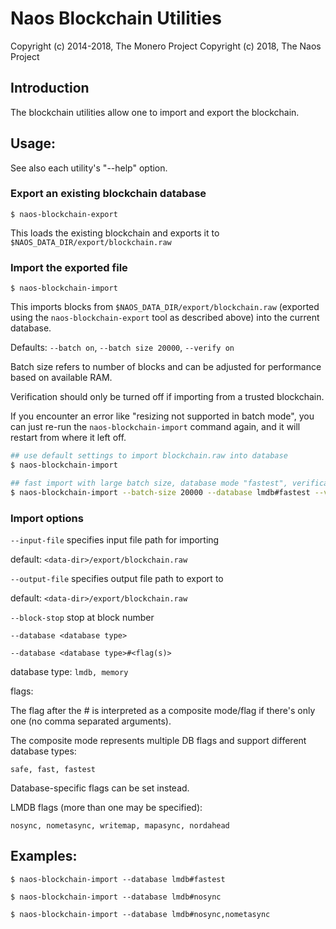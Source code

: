 # Naos Blockchain Utilities

Copyright (c) 2014-2018, The Monero Project
Copyright (c)      2018, The Naos Project

## Introduction

The blockchain utilities allow one to import and export the blockchain.

## Usage:

See also each utility's "--help" option.

### Export an existing blockchain database

`$ naos-blockchain-export`

This loads the existing blockchain and exports it to `$NAOS_DATA_DIR/export/blockchain.raw`

### Import the exported file

`$ naos-blockchain-import`

This imports blocks from `$NAOS_DATA_DIR/export/blockchain.raw` (exported using the
`naos-blockchain-export` tool as described above) into the current database.

Defaults: `--batch on`, `--batch size 20000`, `--verify on`

Batch size refers to number of blocks and can be adjusted for performance based on available RAM.

Verification should only be turned off if importing from a trusted blockchain.

If you encounter an error like "resizing not supported in batch mode", you can just re-run
the `naos-blockchain-import` command again, and it will restart from where it left off.

```bash
## use default settings to import blockchain.raw into database
$ naos-blockchain-import

## fast import with large batch size, database mode "fastest", verification off
$ naos-blockchain-import --batch-size 20000 --database lmdb#fastest --verify off

```

### Import options

`--input-file`
specifies input file path for importing

default: `<data-dir>/export/blockchain.raw`

`--output-file`
specifies output file path to export to

default: `<data-dir>/export/blockchain.raw`

`--block-stop`
stop at block number

`--database <database type>`

`--database <database type>#<flag(s)>`

database type: `lmdb, memory`

flags:

The flag after the # is interpreted as a composite mode/flag if there's only
one (no comma separated arguments).

The composite mode represents multiple DB flags and support different database types:

`safe, fast, fastest`

Database-specific flags can be set instead.

LMDB flags (more than one may be specified):

`nosync, nometasync, writemap, mapasync, nordahead`

## Examples:

```
$ naos-blockchain-import --database lmdb#fastest

$ naos-blockchain-import --database lmdb#nosync

$ naos-blockchain-import --database lmdb#nosync,nometasync
```
